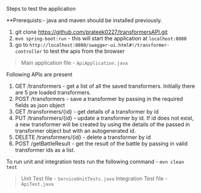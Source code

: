 Steps to test the application

**Prerequists:- java and maven should be installed previously.

1. git clone https://github.com/prateek0227/transformersAPI.git
2. `mvn spring-boot:run` - this will start the application at `localhost:8080`
3. go to `http://localhost:8080/swagger-ui.html#!/transformer-controller` to test the apis from the browser

> Main application file - `ApiApplication.java`

Following APIs are present
1. GET /transformers - get a list of all the saved transformers. Initially there are 5 pre loaded transformers.
2. POST /transformers - save a transformer by passing in the required fields as json object
3. GET /transformers/{id} - get details of a transformer by id
4. PUT /transformers/{id} - update a transformer by id. If id does not exist, a new transformer will be created by using the details of the passed in transformer object but with an autogenerated id.
5. DELETE /transformers/{id} - delete a transformer by id
6. POST /getBattleResult - get the result of the battle by passing in valid transformer ids as a list.

To run unit and integration tests run the following command - `mvn clean test`

> Unit Test file - `ServiceUnitTests.java`
> Integration Test file - `ApiTest.java`
